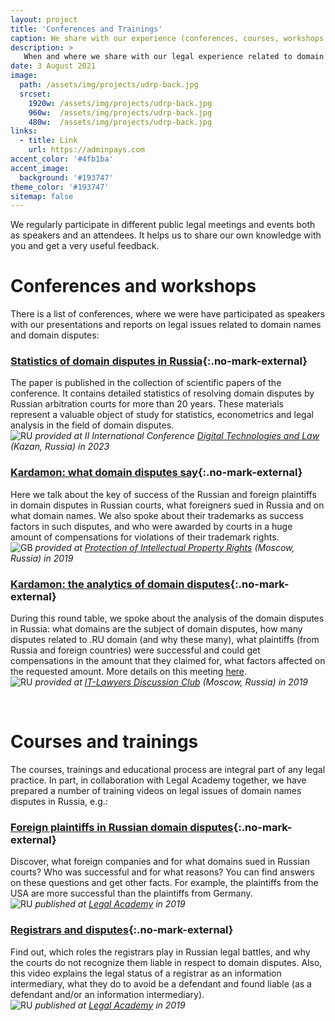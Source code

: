 ```yaml
---
layout: project
title: 'Conferences and Trainings'
caption: We share with our experience (conferences, courses, workshops, trainings, etc.).
description: >
   When and where we share with our legal experience related to domain names and domain disputes as speakers. 
date: 3 August 2021
image: 
  path: /assets/img/projects/udrp-back.jpg
  srcset: 
    1920w: /assets/img/projects/udrp-back.jpg
    960w:  /assets/img/projects/udrp-back.jpg
    480w:  /assets/img/projects/udrp-back.jpg
links:
  - title: Link
    url: https://adminpays.com
accent_color: '#4fb1ba'
accent_image:
  background: '#193747'
theme_color: '#193747'
sitemap: false
---
```


We regularly participate in different public legal meetings and events both as speakers and an attendees. It helps us to share our own knowledge with you and get a very useful feedback. 

# Conferences and workshops

There is a list of conferences, where we were have participated as speakers with our presentations and reports on legal issues related to domain names and domain disputes:

### [Statistics of domain disputes in Russia](https://digitaltechnologiesandlaw.org/files/2023/sbornik/tom-6.pdf){:.no-mark-external}
The paper is published in the collection of scientific papers of the conference. It contains detailed statistics of resolving domain disputes by Russian arbitration courts for more than 20 years. These materials represent a valuable object of study for statistics, econometrics and legal analysis in the field of domain disputes. <br/>
![RU](https://github.com/madebybowtie/FlagKit/raw/master/Assets/PNG/RU.png?raw=true) _provided at II International Conference [Digital Technologies and Law](https://digitaltechnologiesandlaw.org/eng/) (Kazan, Russia) in 2023_ 

### [Kardamon: what domain disputes say](https://en.bwforum.ru/conference/intellectual-property2019#rec125640790){:.no-mark-external} 
Here we talk about the key of success of the Russian and foreign plaintiffs in domain disputes in Russian courts, what foreigners sued in Russia and on what domain names. We also spoke about their trademarks as success factors in such disputes, and who were awarded by courts in a huge amount of compensations for violations of their trademark rights. <br/>
![GB ](https://github.com/madebybowtie/FlagKit/raw/master/Assets/PNG/GB.png?raw=true) _provided at [Protection of Intellectual Property Rights](https://en.bwforum.ru/conference/intellectual-property2019) (Moscow, Russia) in 2019_


### [Kardamon: the analytics of domain disputes](https://epam.ru/ru/events/view/vstrecha-diskussionnogo-kluba-yuristov-it-otrasli-79578){:.no-mark-external}  
During this round table, we spoke about the analysis of the domain disputes in Russia: what domains are the subject of domain disputes, how many disputes related to .RU domain (and why these many), what plaintiffs (from Russia and foreign countries) were successful and could get compensations in the amount that they claimed for, what factors affected on the requested amount. More details on this meeting [here](https://dorotenko.pro/ru/kardamon-report-for-itldc/).<br/>
![RU](https://github.com/madebybowtie/FlagKit/raw/master/Assets/PNG/RU.png?raw=true) _provided at [IT-Lawyers Discussion Club](https://epam.ru/ru/events/view/vstrecha-diskussionnogo-kluba-yuristov-it-otrasli-79578) (Moscow, Russia) in 2019_

<br/>


# Courses and trainings

The courses, trainings and educational process are integral part of any legal practice. In part, in collaboration with Legal Academy together, we have prepared a number of training videos on legal issues of domain names disputes in Russia, e.g.:

### [Foreign plaintiffs in Russian domain disputes](https://lfacademy.ru/course/2232751){:.no-mark-external}
Discover, what foreign companies and for what domains sued in Russian courts? Who was successful and for what reasons? You can find answers on these questions and get other facts. For example, the plaintiffs from the USA are more successful than the plaintiffs from Germany.<br/>
![RU](https://github.com/madebybowtie/FlagKit/raw/master/Assets/PNG/RU.png?raw=true) _published at [Legal Academy](https://legalacademy.ru/course/2232751) in 2019_


### [Registrars and disputes](https://lfacademy.ru/course/2658206){:.no-mark-external}
Find out, which roles the registrars play in Russian legal battles, and why the courts do not recognize them liable in respect to domain disputes. Also, this video explains the legal status of a registrar as an information intermediary, what they do to avoid be a defendant and found liable (as a defendant and/or an information intermediary).<br/>
![RU](https://github.com/madebybowtie/FlagKit/raw/master/Assets/PNG/RU.png?raw=true) _published at [Legal Academy](https://lfacademy.ru/course/2658206) in 2019_
